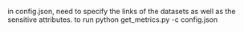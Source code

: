 in config.json, need to specify the links of the datasets as well as the sensitive attributes.
to run
python get_metrics.py -c config.json